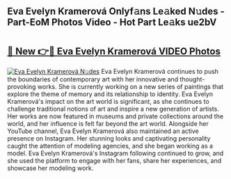 ## Eva Evelyn Kramerová Onlyf𝚊ns Le𝚊ked N𝚞des - Part-EoM Photos Video - Hot Part Le𝚊ks ue2bV

# <h2><a href="http://ac25910.deff.icu/?id=Eva+Evelyn+Kramerov%c3%a1">🔗 New 👉🔴 Eva Evelyn Kramerová VIDEO Photos</a></h2>

[![Eva Evelyn Kramerová N𝚞des](https://i.imgur.com/rIISA9y.gif)](http://ac25910.deff.icu/?id=Eva+Evelyn+Kramerov%c3%a1)
Eva Evelyn Kramerová continues to push the boundaries of contemporary art with her innovative and thought-provoking works. She is currently working on a new series of paintings that explore the theme of memory and its relationship to identity. Eva Evelyn Kramerová's impact on the art world is significant, as she continues to challenge traditional notions of art and inspire a new generation of artists. Her works are now featured in museums and private collections around the world, and her influence is felt far beyond the art world. Alongside her YouTube channel, Eva Evelyn Kramerová also maintained an active presence on Instagram. Her stunning looks and captivating personality caught the attention of modeling agencies, and she began working as a model. Eva Evelyn Kramerová's Instagram following continued to grow, and she used the platform to engage with her fans, share her experiences, and showcase her modeling work.
